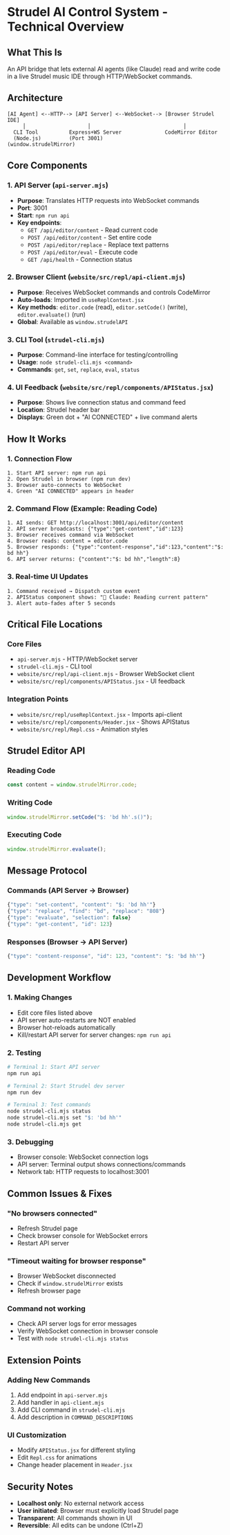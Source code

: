 # Strudel AI Control System - Technical Overview

## What This Is
An API bridge that lets external AI agents (like Claude) read and write code in a live Strudel music IDE through HTTP/WebSocket commands.

## Architecture
```
[AI Agent] <--HTTP--> [API Server] <--WebSocket--> [Browser Strudel IDE]
     │                    │                              │
  CLI Tool          Express+WS Server              CodeMirror Editor
  (Node.js)         (Port 3001)                   (window.strudelMirror)
```

## Core Components

### 1. API Server (`api-server.mjs`)
- **Purpose**: Translates HTTP requests into WebSocket commands
- **Port**: 3001
- **Start**: `npm run api`
- **Key endpoints**:
  - `GET /api/editor/content` - Read current code
  - `POST /api/editor/content` - Set entire code
  - `POST /api/editor/replace` - Replace text patterns
  - `POST /api/editor/eval` - Execute code
  - `GET /api/health` - Connection status

### 2. Browser Client (`website/src/repl/api-client.mjs`)
- **Purpose**: Receives WebSocket commands and controls CodeMirror
- **Auto-loads**: Imported in `useReplContext.jsx`
- **Key methods**: `editor.code` (read), `editor.setCode()` (write), `editor.evaluate()` (run)
- **Global**: Available as `window.strudelAPI`

### 3. CLI Tool (`strudel-cli.mjs`)
- **Purpose**: Command-line interface for testing/controlling
- **Usage**: `node strudel-cli.mjs <command>`
- **Commands**: `get`, `set`, `replace`, `eval`, `status`

### 4. UI Feedback (`website/src/repl/components/APIStatus.jsx`)
- **Purpose**: Shows live connection status and command feed
- **Location**: Strudel header bar
- **Displays**: Green dot + "AI CONNECTED" + live command alerts

## How It Works

### 1. Connection Flow
```
1. Start API server: npm run api
2. Open Strudel in browser (npm run dev)  
3. Browser auto-connects to WebSocket
4. Green "AI CONNECTED" appears in header
```

### 2. Command Flow (Example: Reading Code)
```
1. AI sends: GET http://localhost:3001/api/editor/content
2. API server broadcasts: {"type":"get-content","id":123}
3. Browser receives command via WebSocket
4. Browser reads: content = editor.code
5. Browser responds: {"type":"content-response","id":123,"content":"$: bd hh"}
6. API server returns: {"content":"$: bd hh","length":8}
```

### 3. Real-time UI Updates
```
1. Command received → Dispatch custom event
2. APIStatus component shows: "🤖 Claude: Reading current pattern"
3. Alert auto-fades after 5 seconds
```

## Critical File Locations

### Core Files
- `api-server.mjs` - HTTP/WebSocket server
- `strudel-cli.mjs` - CLI tool
- `website/src/repl/api-client.mjs` - Browser WebSocket client
- `website/src/repl/components/APIStatus.jsx` - UI feedback

### Integration Points
- `website/src/repl/useReplContext.jsx` - Imports api-client
- `website/src/repl/components/Header.jsx` - Shows APIStatus
- `website/src/repl/Repl.css` - Animation styles

## Strudel Editor API

### Reading Code
```javascript
const content = window.strudelMirror.code;
```

### Writing Code
```javascript
window.strudelMirror.setCode("$: 'bd hh'.s()");
```

### Executing Code
```javascript
window.strudelMirror.evaluate();
```

## Message Protocol

### Commands (API Server → Browser)
```javascript
{"type": "set-content", "content": "$: 'bd hh'"}
{"type": "replace", "find": "bd", "replace": "808"}
{"type": "evaluate", "selection": false}
{"type": "get-content", "id": 123}
```

### Responses (Browser → API Server)
```javascript
{"type": "content-response", "id": 123, "content": "$: 'bd hh'"}
```

## Development Workflow

### 1. Making Changes
- Edit core files listed above
- API server auto-restarts are NOT enabled
- Browser hot-reloads automatically
- Kill/restart API server for server changes: `npm run api`

### 2. Testing
```bash
# Terminal 1: Start API server
npm run api

# Terminal 2: Start Strudel dev server  
npm run dev

# Terminal 3: Test commands
node strudel-cli.mjs status
node strudel-cli.mjs set "$: 'bd hh'"
node strudel-cli.mjs get
```

### 3. Debugging
- Browser console: WebSocket connection logs
- API server: Terminal output shows connections/commands
- Network tab: HTTP requests to localhost:3001

## Common Issues & Fixes

### "No browsers connected"
- Refresh Strudel page
- Check browser console for WebSocket errors
- Restart API server

### "Timeout waiting for browser response"  
- Browser WebSocket disconnected
- Check if `window.strudelMirror` exists
- Refresh browser page

### Command not working
- Check API server logs for error messages
- Verify WebSocket connection in browser console
- Test with `node strudel-cli.mjs status`

## Extension Points

### Adding New Commands
1. Add endpoint in `api-server.mjs`
2. Add handler in `api-client.mjs` 
3. Add CLI command in `strudel-cli.mjs`
4. Add description in `COMMAND_DESCRIPTIONS`

### UI Customization
- Modify `APIStatus.jsx` for different styling
- Edit `Repl.css` for animations
- Change header placement in `Header.jsx`

## Security Notes
- **Localhost only**: No external network access
- **User initiated**: Browser must explicitly load Strudel page
- **Transparent**: All commands shown in UI
- **Reversible**: All edits can be undone (Ctrl+Z)